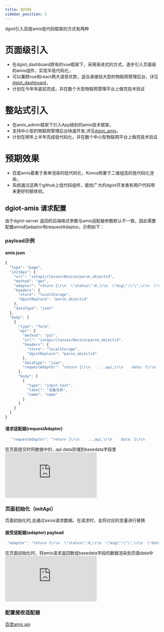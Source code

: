 ```yaml
---
title: 低代码
sidebar_position: 3
---
```


dgiot引入百度amis低代码框架的方式有两种
# 页面级引入
 - 在dgiot_dashboard原有的vue框架下，采用渐进式的方式，逐步引入页面级的amis组件，实现半低代码化，
 - 可以兼顾vue和react两大语音优势，适合承接较大型的物联网管理后台，详见[dgiot_dashboard](https://github.com/dgiot/dgiot-dashboard)，
 - 计划在今年年底前完成，并在数个大型物联网管理平台上做完技术验证
 
# 整站式引入 
- 在amis_admin框架下引入App级别的amis技术框架，
- 支持中小型的物联网管理后台快速开发,详见[dgiot_amis](https://gitee.com/dgiiot/dgiot_amis)，
- 计划在明年上半年完成低代码化，并在数个中小型物联网平台上做完技术验证

# 预期效果
 - 百度amis着重于表单渲染的低代码化，Konva侧重于二维组态的低代码化渲染，
 - 系统通过这两个github上低代码组件，能给广大的dgiot开发者和用户代码带来更好的额体验。
 
 ## dgiot-amis 请求配置
 
 由于dgiot-server 返回的后端格式参数与amis适配器参数默认不一致，因此需要配置amis的adaptor和requestAdaptor。示例如下：
 ### payload示例
 #### amis json
 ```javascript
 {
   "type": "page",
   "initApi": {
     "url": "iotapi/classes/Device/parse_objectid",
     "method": "get",
     "adaptor": "return {\r\n  \"status\":0,\r\n  \"msg\":\"\",\r\n  \"data\":response.data.basedata\r\n  }",
     "headers": {
       "store": "localStorage",
       "dgiotReplace": "parse_objectid"
     },
     "dataType": "json"
   },
   "body": [
     {
       "type": "form",
       "api": {
         "method": "put",
         "url": "iotapi/classes/Device/parse_objectid",
         "headers": {
           "store": "localStorage",
           "dgiotReplace": "parse_objectid"
         },
         "dataType": "json",
         "requestAdaptor": "return {\r\n    ...api,\r\n    data: {\r\n        basedata:{ ...api.data}\r\n    }\r\n}"
       },
       "body": [
         {
           "type": "input-text",
           "label": "设备名称",
           "name": "name"
         }
       ]
     }
   ]
 }
 ```
 
 ####  请求适配器(requestAdaptor)
 ```javascript
    "requestAdaptor": "return {\r\n    ...api,\r\n    data: {\r\n        basedata:{ ...api.data}\r\n    }\r\n} "
 ```
 在页面提交时将数据中的...api.data存储到basedata字段里
 ![...api.data存储到basedata里](http://doc.iotn2n.com/server/index.php?s=/api/attachment/visitFile/sign/2b83132e82d26c87f6ec0bbcb58608d1)
 
 ### 页面初始化（initApi）
 页面初始化时,会通过axios请求数据。在请求时，会将对应的变量进行替换
 
 #### 接受适配器(adaptor) payload
 ```javascript
  "adaptor": "return {\r\n  \"status\":0,\r\n  \"msg\":\"\",\r\n  \"data\":payload.basedata\r\n  }"
 ```
 在页面初始化时，将amis请求返回数组basedata字段的数据渲染到页面data中
 ![](http://doc.iotn2n.com/server/index.php?s=/api/attachment/visitFile/sign/13b387e46643b8c72bbfbab36ac0a99f)
 
 
 ### 配置接收适配器

 
 [百度amis api](https://baidu.gitee.io/amis/zh-CN/docs/types/api)